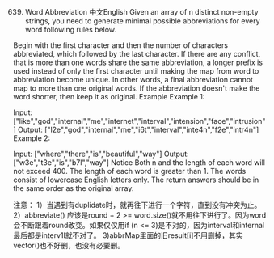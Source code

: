 639. Word Abbreviation
中文English
Given an array of n distinct non-empty strings, you need to generate minimal possible abbreviations for every word following rules below.

Begin with the first character and then the number of characters abbreviated, which followed by the last character.
If there are any conflict, that is more than one words share the same abbreviation, a longer prefix is used instead of only the first character until making the map from word to abbreviation become unique. In other words, a final abbreviation cannot map to more than one original words.
If the abbreviation doesn't make the word shorter, then keep it as original.
Example
Example 1:

Input:
["like","god","internal","me","internet","interval","intension","face","intrusion"]
Output:
["l2e","god","internal","me","i6t","interval","inte4n","f2e","intr4n"]
Example 2:

Input:
["where","there","is","beautiful","way"]
Output:
["w3e","t3e","is","b7l","way"]
Notice
Both n and the length of each word will not exceed 400.
The length of each word is greater than 1.
The words consist of lowercase English letters only.
The return answers should be in the same order as the original array.

注意：
1）当遇到有duplidate时，就再往下进行一个字符，直到没有冲突为止。
2）abbreviate() 应该是round + 2 >= word.size()就不用往下进行了。因为word会不断跟着round改变。如果仅仅用if (n <= 3)是不对的，因为interval和internal最后都是interv1l就不对了。
3)abbrMap里面的旧result[i]不用删掉，其实vector()也不好删，也没有必要删。